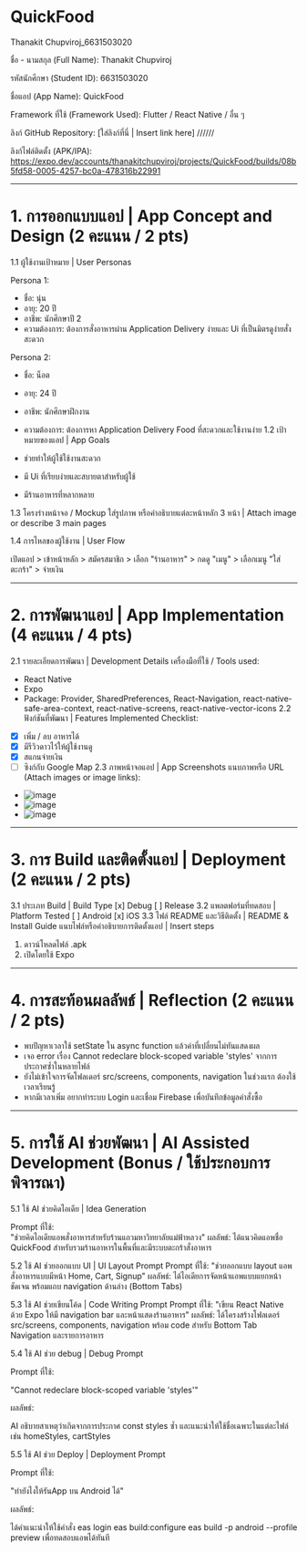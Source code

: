 # QuickFood
Thanakit Chupviroj_6631503020

ชื่อ - นามสกุล (Full Name): Thanakit Chupviroj

รหัสนักศึกษา (Student ID): 6631503020

ชื่อแอป (App Name): QuickFood

Framework ที่ใช้ (Framework Used): Flutter / React Native / อื่น ๆ

ลิงก์ GitHub Repository: [ใส่ลิงก์ที่นี่ | Insert link here] //////

ลิงก์ไฟล์ติดตั้ง (APK/IPA): https://expo.dev/accounts/thanakitchupviroj/projects/QuickFood/builds/08b5fd58-0005-4257-bc0a-478316b22991


----------------------------------------------------------------

# 1. การออกแบบแอป | App Concept and Design (2 คะแนน / 2 pts)
1.1 ผู้ใช้งานเป้าหมาย | User Personas

Persona 1:  
- ชื่อ: นุ่น  
- อายุ: 20 ปี  
- อาชีพ: นักศึกษาปี 2  
- ความต้องการ: ต้องการสั่งอาหารผ่าน Application Delivery ง่ายและ Ui ที่เป็นมิตรดูง่ายสั่งสะดวก

Persona 2:  
- ชื่อ: น็อต  
- อายุ: 24 ปี  
- อาชีพ: นักศึกษาฝึกงาน  
- ความต้องการ: ต้องการหา Application Delivery Food ที่สะดวกและใช้งานง่าย
1.2 เป้าหมายของแอป | App Goals

- ช่วยทำให้ผู้ใช้ใช้งานสะดวก
- มี Ui ที่เรียบง่ายและสบายตาสำหรับผู้ใช้
- มีร้านอาหารที่หลากหลาย
  
1.3 โครงร่างหน้าจอ / Mockup
ใส่รูปภาพ หรือคำอธิบายแต่ละหน้าหลัก 3 หน้า | Attach image or describe 3 main pages

1.4 การไหลของผู้ใช้งาน | User Flow

เปิดแอป > เข้าหน้าหลัก > สมัครสมาชิก > เลือก "ร้านอาหาร" > กดดู "เมนู" > เลือกเมนู "ใส่ตะกร้า" > จ่ายเงิน

----------------------------------------------------------------

# 2. การพัฒนาแอป | App Implementation (4 คะแนน / 4 pts)
2.1 รายละเอียดการพัฒนา | Development Details
เครื่องมือที่ใช้ / Tools used:

- React Native
- Expo
- Package: Provider, SharedPreferences, React-Navigation, react-native-safe-area-context, react-native-screens, react-native-vector-icons
2.2 ฟังก์ชันที่พัฒนา | Features Implemented
Checklist:

- [x] เพิ่ม / ลบ อาหารได้
- [x] มีรีวิวดาวไว้ให้ผู้ใช้งานดู
- [x] สแกนจ่ายเงิน
- [ ] ซิงก์กับ Google Map
2.3 ภาพหน้าจอแอป | App Screenshots
แนบภาพหรือ URL (Attach images or image links):
- ![image](https://github.com/user-attachments/assets/a5a0b5d9-1ba5-4556-8fd9-c2fe18f0351a)
- ![image](https://github.com/user-attachments/assets/d36655c8-6713-411a-8758-accbb5f22499)
- ![image](https://github.com/user-attachments/assets/619d28d5-2184-4c37-a5b7-2add7f98af12)

----------------------------------------------------------------

# 3. การ Build และติดตั้งแอป | Deployment (2 คะแนน / 2 pts)
3.1 ประเภท Build | Build Type
[x] Debug
[ ] Release
3.2 แพลตฟอร์มที่ทดสอบ | Platform Tested
[ ] Android
[x] iOS
3.3 ไฟล์ README และวิธีติดตั้ง | README & Install Guide
แนบไฟล์หรือคำอธิบายการติดตั้งแอป | Insert steps

1. ดาวน์โหลดไฟล์ .apk
2. เปิดโดยใช้ Expo

----------------------------------------------------------------

# 4. การสะท้อนผลลัพธ์ | Reflection (2 คะแนน / 2 pts)

- พบปัญหาเวลาใช้ setState ใน async function แล้วค่าที่เปลี่ยนไม่ทันแสดงผล
- เจอ error เรื่อง Cannot redeclare block-scoped variable 'styles' จากการประกาศซ้ำในหลายไฟล์
- ยังไม่เข้าใจการจัดโฟลเดอร์ src/screens, components, navigation ในช่วงแรก ต้องใช้เวลาเรียนรู้
- หากมีเวลาเพิ่ม อยากทำระบบ Login และเชื่อม Firebase เพื่อบันทึกข้อมูลคำสั่งซื้อ

----------------------------------------------------------------

# 5. การใช้ AI ช่วยพัฒนา | AI Assisted Development (Bonus / ใช้ประกอบการพิจารณา)
5.1 ใช้ AI ช่วยคิดไอเดีย | Idea Generation

Prompt ที่ใช้:  
"ช่วยคิดไอเดียแอพสั่งอาหารสำหรับร้านแถวมหาวิทยาลัยแม่ฟ้าหลวง"
ผลลัพธ์:
ได้แนวคิดแอพชื่อ QuickFood สำหรับรวมร้านอาหารในพื้นที่และมีระบบตะกร้าสั่งอาหาร

5.2 ใช้ AI ช่วยออกแบบ UI | UI Layout Prompt
Prompt ที่ใช้:
"ช่วยออกแบบ layout แอพสั่งอาหารแบบมีหน้า Home, Cart, Signup"
ผลลัพธ์:
ได้ไอเดียการจัดหน้าแอพแบบแยกหน้าชัดเจน พร้อมแถบ navigation ด้านล่าง (Bottom Tabs)

5.3 ใช้ AI ช่วยเขียนโค้ด | Code Writing Prompt
Prompt ที่ใช้:
"เขียน React Native ด้วย Expo ให้มี navigation bar และหน้าแสดงร้านอาหาร"
ผลลัพธ์:
ได้โครงสร้างโฟลเดอร์ src/screens, components, navigation พร้อม code สำหรับ Bottom Tab Navigation และรายการอาหาร

5.4 ใช้ AI ช่วย debug | Debug Prompt

Prompt ที่ใช้:

"Cannot redeclare block-scoped variable 'styles'"

ผลลัพธ์:

AI อธิบายสาเหตุว่าเกิดจากการประกาศ const styles ซ้ำ และแนะนำให้ใช้ชื่อเฉพาะในแต่ละไฟล์ เช่น homeStyles, cartStyles

5.5 ใช้ AI ช่วย Deploy | Deployment Prompt

Prompt ที่ใช้:

"ทำยังไงให้รันApp บน Android ได้"

ผลลัพธ์:

ได้คำแนะนำให้ใช้คำสั่ง 
eas login
eas build:configure
eas build -p android --profile preview
เพื่อทดสอบแอพได้ทันที

